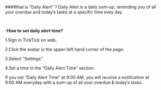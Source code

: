 ###What is “Daily Alert” ?
Daily Alert is a daily sum-up, reminding you of all your overdue and today’s tasks at a specific time evey day.

<br />

**-How to set daily alert time?**
<br />

1.Sign in TickTick on web. 

2.Click the avatar in the upper-left hand corner of the page.

3.Select “Settings”.

4.Set a time in the “Daily Alert Time” section.

If you set “Daily Alert Time” at 9:00 AM, you will receive a notification at 9:00 AM everyday with a sum-up of all your overdue & today’s tasks.